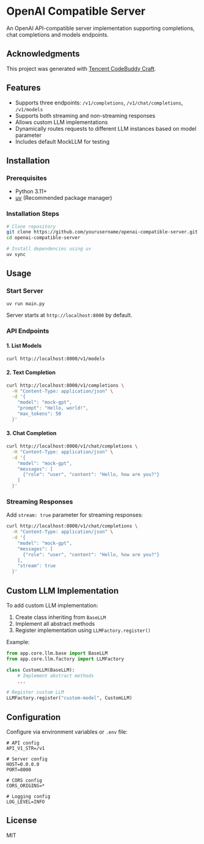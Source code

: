 # OpenAI Compatible Server

An OpenAI API-compatible server implementation supporting completions, chat completions and models endpoints.

## Acknowledgments
This project was generated with [Tencent CodeBuddy Craft](https://copilot.tencent.com/).

## Features

- Supports three endpoints: `/v1/completions`, `/v1/chat/completions`, `/v1/models`
- Supports both streaming and non-streaming responses
- Allows custom LLM implementations
- Dynamically routes requests to different LLM instances based on model parameter
- Includes default MockLLM for testing

## Installation

### Prerequisites
- Python 3.11+
- [uv](https://github.com/astral-sh/uv) (Recommended package manager)

### Installation Steps

```bash
# Clone repository
git clone https://github.com/yourusername/openai-compatible-server.git
cd openai-compatible-server

# Install dependencies using uv
uv sync
```

## Usage

### Start Server

```bash
uv run main.py
```

Server starts at `http://localhost:8000` by default.

### API Endpoints

#### 1. List Models

```bash
curl http://localhost:8000/v1/models
```

#### 2. Text Completion

```bash
curl http://localhost:8000/v1/completions \
  -H "Content-Type: application/json" \
  -d '{
    "model": "mock-gpt",
    "prompt": "Hello, world!",
    "max_tokens": 50
  }'
```

#### 3. Chat Completion

```bash
curl http://localhost:8000/v1/chat/completions \
  -H "Content-Type: application/json" \
  -d '{
    "model": "mock-gpt",
    "messages": [
      {"role": "user", "content": "Hello, how are you?"}
    ]
  }'
```

### Streaming Responses

Add `stream: true` parameter for streaming responses:

```bash
curl http://localhost:8000/v1/chat/completions \
  -H "Content-Type: application/json" \
  -d '{
    "model": "mock-gpt",
    "messages": [
      {"role": "user", "content": "Hello, how are you?"}
    ],
    "stream": true
  }'
```
## Custom LLM Implementation

To add custom LLM implementation:

1. Create class inheriting from `BaseLLM`
2. Implement all abstract methods
3. Register implementation using `LLMFactory.register()`

Example:

```python
from app.core.llm.base import BaseLLM
from app.core.llm.factory import LLMFactory

class CustomLLM(BaseLLM):
    # Implement abstract methods
    ...

# Register custom LLM
LLMFactory.register("custom-model", CustomLLM)
```

## Configuration

Configure via environment variables or `.env` file:

```
# API config
API_V1_STR=/v1

# Server config
HOST=0.0.0.0
PORT=8000

# CORS config
CORS_ORIGINS=*

# Logging config
LOG_LEVEL=INFO
```

## License

MIT